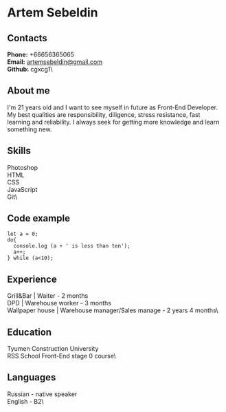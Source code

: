 # Artem Sebeldin

## Contacts
**Phone:** +66656365065\
**Email:** artemsebeldin@gmail.com\
**Github:** cgxcg1\

## About me
I'm 21 years old and I want to see myself in future as Front-End Developer. My best qualities  are responsibility, diligence, stress resistance, fast learning and reliability. I always seek for getting more knowledge and learn something new.

## Skills
Photoshop\
HTML\
CSS\
JavaScript\
Git\

## Code example
```
let a = 0;
do{
  console.log (a + ' is less than ten');
  a++;
} while (a<10);
```

## Experience
Grill&Bar | Waiter - 2 months\
DPD | Warehouse worker - 3 months\
Wallpaper house | Warehouse manager/Sales manage - 2 years 4 months\

## Education
Tyumen Construction University\
RSS School Front-End stage 0 course\

## Languages
Russian - native speaker\
English - B2\
